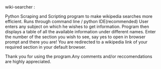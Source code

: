 wiki-searcher :

Python Scraping and Scripting program to make wikipedia searches more efficient. 
Runs through command line / python IDE(recommended)
User enters any subject on which he wishes to get information. 
Program then displays a table of all the available information under different names.
Enter the number of the section you wish to see, say yes to open in browser prompt and there you are!
You are redirected to a wikipedia link of your required section in your default browser.

Thank you for using the program.Any comments and/or reccomendations are highly appreciated.
